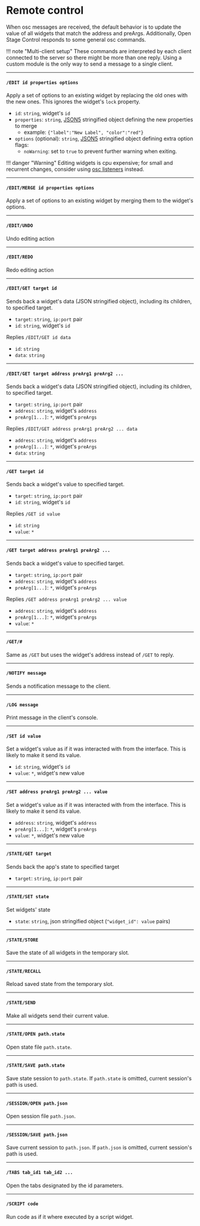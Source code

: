 # Remote control

When osc messages are received, the default behavior is to update the value of all widgets that match the address and preArgs. Additionally, Open Stage Control responds to some general osc commands.

!!! note "Multi-client setup"
    These commands are interpreted by each client connected to the server so there might be more than one reply. Using a custom module is the only way to send a message to a single client.


----

#### `/EDIT id properties options`


Apply a set of options to an existing widget by replacing the old ones with the new ones. This ignores the widget's `lock` property.


- `id`: `string`, widget's `id`
- `properties`: `string`, [JSON5](https://github.com/json5/json5) stringified object defining the new properties to merge
  - example: `{"label":"New Label", "color":"red"}`
- `options` (optional): `string`, [JSON5](https://github.com/json5/json5) stringified object defining extra option flags:
    - `noWarning`: set to `true` to prevent further warning when exiting.

!!! danger "Warning"
    Editing widgets is cpu expensive; for small and recurrent changes, consider using [osc listeners](./widgets/advanced-syntaxes.md) instead.


----

#### `/EDIT/MERGE id properties options`

Apply a set of options to an existing widget by merging them to the widget's options.  

----

#### `/EDIT/UNDO`

Undo editing action


----

#### `/EDIT/REDO`

Redo editing action


----

#### `/EDIT/GET target id`

Sends back a widget's data (JSON stringified object), including its children, to specified target.

- `target`: `string`, `ip:port` pair
- `id`: `string`, widget's `id`

Replies `/EDIT/GET id data`

- `id`: `string`
- `data`: `string`


----

#### `/EDIT/GET target address preArg1 preArg2 ...`

Sends back a widget's data (JSON stringified object), including its children, to specified target.

- `target`: `string`, `ip:port` pair
- `address`: `string`, widget's `address`
- `preArg[1...]`: `*`, widget's `preArgs`

Replies `/EDIT/GET address preArg1 preArg2 ... data`

- `address`: `string`, widget's `address`
- `preArg[1...]`: `*`, widget's `preArgs`
- `data`: `string`



----

#### `/GET target id`

Sends back a widget's value to specified target.

- `target`: `string`, `ip:port` pair
- `id`: `string`, widget's `id`

Replies `/GET id value`

- `id`: `string`
- `value`: `*`


----

#### `/GET target address preArg1 preArg2 ...`

Sends back a widget's value to specified target.

- `target`: `string`, `ip:port` pair
- `address`: `string`, widget's `address`
- `preArg[1...]`: `*`, widget's `preArgs`

Replies `/GET address preArg1 preArg2 ... value`

- `address`: `string`, widget's `address`
- `preArg[1...]`: `*`, widget's `preArgs`
- `value`: `*`


----

#### `/GET/#`

Same as `/GET` but uses the widget's address instead of `/GET` to reply.

----

#### `/NOTIFY message`

Sends a notification message to the client.

----

#### `/LOG message`

Print message in the client's console.

----

#### `/SET id value`

Set a widget's value as if it was interacted with from the interface. This is likely to make it send its value.

- `id`: `string`, widget's `id`
- `value`: `*`, widget's new value


----

#### `/SET address preArg1 preArg2 ... value`

Set a widget's value as if it was interacted with from the interface. This is likely to make it send its value.

- `address`: `string`, widget's `address`
- `preArg[1...]`: `*`, widget's `preArgs`
- `value`: `*`, widget's new value



----

#### `/STATE/GET target`

Sends back the app's state to specified target

- `target`: `string`, `ip:port` pair


----

#### `/STATE/SET state`

Set widgets' state

- `state`: `string`, json stringified object (`"widget_id": value` pairs)



----

#### `/STATE/STORE`

Save the state of all widgets in the temporary slot.


----

#### `/STATE/RECALL`

Reload saved state from the temporary slot.


----

#### `/STATE/SEND`

Make all widgets send their current value.

----

#### `/STATE/OPEN path.state`

Open state file `path.state`.

----

#### `/STATE/SAVE path.state`

Save state session to `path.state`. If `path.state` is omitted, current session's path is used.

----

#### `/SESSION/OPEN path.json`

Open session file `path.json`.

----

#### `/SESSION/SAVE path.json`

Save current session to `path.json`. If `path.json` is omitted, current session's path is used.

----

#### `/TABS tab_id1 tab_id2 ...`

Open the tabs designated by the id parameters.

----

#### `/SCRIPT code`

Run code as if it where executed by a script widget.
